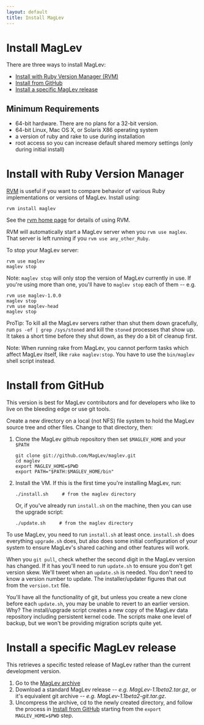 ```yaml
---
layout: default
title: Install MagLev
---
```

# Install MagLev

There are three ways to install MagLev:

* [Install with Ruby Version Manager (RVM)](#install_with_ruby_version_manager)
* [Install from GitHub](#install_from_github)
* [Install a specific MagLev release](#install_a_specific_maglev_release)

## Minimum Requirements

* 64-bit hardware. There are no plans for a 32-bit version.
* 64-bit Linux, Mac OS X, or Solaris X86 operating system
* a version of ruby and rake to use during installation
* root access so you can increase default shared memory settings (only during initial install)

# Install with Ruby Version Manager

[RVM](http://rvm.beginrescueend.com) is useful if you want to compare
behavior of various Ruby implementations or versions of MagLev.  Install
using:

    rvm install maglev

See the [rvm home page](http://rvm.beginrescueend.com) for details of using
RVM.

RVM will automatically start a MagLev server when you `rvm use
maglev`.  That server is left running if you `rvm use any_other_Ruby`.

To stop your MagLev server:

    rvm use maglev
    maglev stop

Note: `maglev stop` will only stop the version of MagLev currently in use.
If you're using more than one, you'll have to `maglev stop` each of them -- e.g.

    rvm use maglev-1.0.0
    maglev stop
    rvm use maglev-head
    maglev stop

ProTip: To kill all the MagLev servers rather than shut them down gracefully, run
`ps -ef | grep /sys/stoned` and kill the `stoned` processes that show up.
It takes a short time before they shut down, as they do a bit of cleanup first.

Note: When running rake from MagLev, you cannot perform tasks which
affect MagLev itself, like `rake maglev:stop`. You have to use the
`bin/maglev` shell script instead.

# Install from GitHub

This version is best for MagLev contributors and for developers who like to
live on the bleeding edge or use git tools.

Create a new directory on a local (not NFS) file system to hold the
MagLev source tree and other files. Change to that directory, then:

1. Clone the MagLev github repository then set `$MAGLEV_HOME` and your `$PATH`

       git clone git://github.com/MagLev/maglev.git
       cd maglev
       export MAGLEV_HOME=$PWD
       export PATH="$PATH:$MAGLEV_HOME/bin"
       
1. Install the VM.  If this is the first time you're installing MagLev,
   run:

       ./install.sh     # from the maglev directory

   Or, if you've already run `install.sh` on the machine, then you can use
   the upgrade script:

       ./update.sh     # from the maglev directory

To use MagLev, you need to run `install.sh` at least once.  `install.sh`
does everything `upgrade.sh` does, but also does some initial configuration
of your system to ensure MagLev's shared caching and other features will
work.

When you `git pull`, check whether the second digit in the MagLev
version has changed. If it has you'll need to run `update.sh` to
ensure you don't get version skew.  We'll tweet when an `update.sh`
is needed.  You don't need to know a version number to update. The
installer/updater figures that out from the `version.txt` file.

You'll have all the functionality of git, but unless you create a new
clone before each `update.sh`, you may be unable to revert to an earlier
version.  Why? The install/upgrade script creates a new copy of the MagLev
data repository including persistent kernel code. The scripts make one
level of backup, but we won't be providing migration scripts quite yet.


# Install a specific MagLev release

This retrieves a specific tested release of MagLev rather than the current development version.

1. Go to the [MagLev archive](http://glass-downloads.gemstone.com/maglev/)
2. Download a standard MagLev release -- *e.g. MagLev-1.1beta2.tar.gz*, or it's equivalent git archive -- *e.g. MagLev-1.1beta2-git.tar.gz*. 
3. Uncompress the archive, cd to the newly created directory, and follow the process in [Install from GitHub](#install_from_github) starting from the `export MAGLEV_HOME=$PWD` step.


